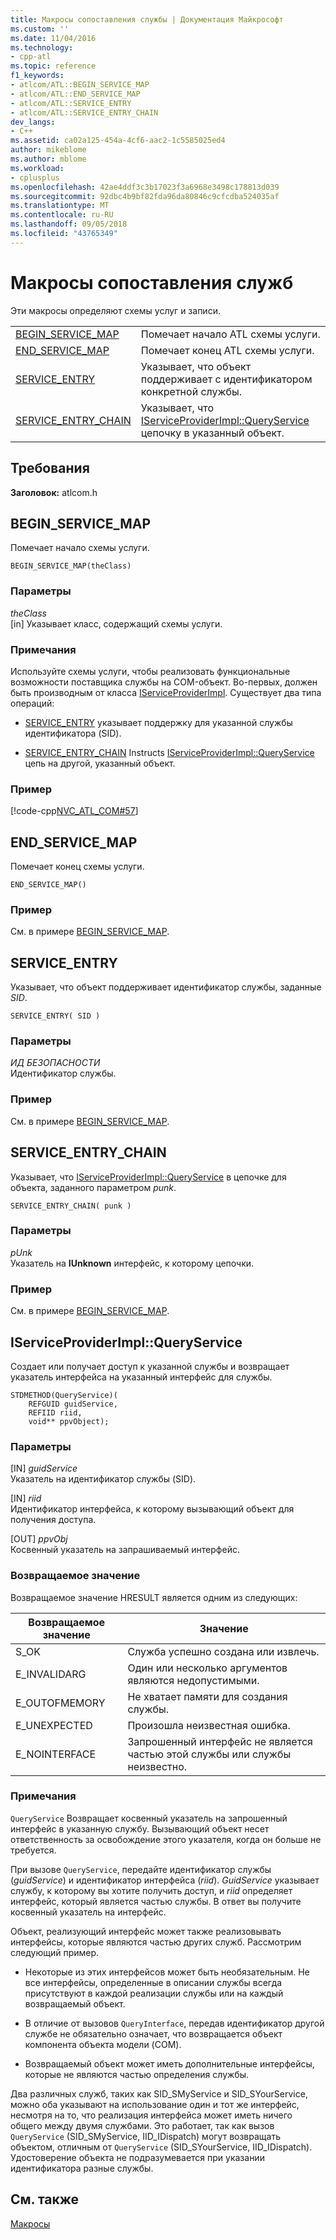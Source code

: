 ```yaml
---
title: Макросы сопоставления службы | Документация Майкрософт
ms.custom: ''
ms.date: 11/04/2016
ms.technology:
- cpp-atl
ms.topic: reference
f1_keywords:
- atlcom/ATL::BEGIN_SERVICE_MAP
- atlcom/ATL::END_SERVICE_MAP
- atlcom/ATL::SERVICE_ENTRY
- atlcom/ATL::SERVICE_ENTRY_CHAIN
dev_langs:
- C++
ms.assetid: ca02a125-454a-4cf6-aac2-1c5585025ed4
author: mikeblome
ms.author: mblome
ms.workload:
- cplusplus
ms.openlocfilehash: 42ae4ddf3c3b17023f3a6968e3498c178813d039
ms.sourcegitcommit: 92dbc4b9bf82fda96da80846c9cfcdba524035af
ms.translationtype: MT
ms.contentlocale: ru-RU
ms.lasthandoff: 09/05/2018
ms.locfileid: "43765349"
---
```

# <a name="service-map-macros"></a>Макросы сопоставления служб

Эти макросы определяют схемы услуг и записи.

|||
|-|-|
|[BEGIN_SERVICE_MAP](#begin_service_map)|Помечает начало ATL схемы услуги.|
|[END_SERVICE_MAP](#end_service_map)|Помечает конец ATL схемы услуги.|
|[SERVICE_ENTRY](#service_entry)|Указывает, что объект поддерживает с идентификатором конкретной службы.|
|[SERVICE_ENTRY_CHAIN](#service_entry_chain)|Указывает, что [IServiceProviderImpl::QueryService](#queryservice) цепочку в указанный объект.|  

## <a name="requirements"></a>Требования

**Заголовок:** atlcom.h

##  <a name="begin_service_map"></a>  BEGIN_SERVICE_MAP

Помечает начало схемы услуги.

```
BEGIN_SERVICE_MAP(theClass)
```

### <a name="parameters"></a>Параметры

*theClass*  
[in] Указывает класс, содержащий схемы услуги.

### <a name="remarks"></a>Примечания

Используйте схемы услуги, чтобы реализовать функциональные возможности поставщика службы на COM-объект. Во-первых, должен быть производным от класса [IServiceProviderImpl](../../atl/reference/iserviceproviderimpl-class.md). Существует два типа операций:

- [SERVICE_ENTRY](#service_entry) указывает поддержку для указанной службы идентификатора (SID).

- [SERVICE_ENTRY_CHAIN](#service_entry_chain) Instructs [IServiceProviderImpl::QueryService](#queryservice) цепь на другой, указанный объект.

### <a name="example"></a>Пример

[!code-cpp[NVC_ATL_COM#57](../../atl/codesnippet/cpp/service-map-macros_1.h)]

##  <a name="end_service_map"></a>  END_SERVICE_MAP

Помечает конец схемы услуги.

```
END_SERVICE_MAP()
```

### <a name="example"></a>Пример

См. в примере [BEGIN_SERVICE_MAP](#begin_service_map).

##  <a name="service_entry"></a>  SERVICE_ENTRY

Указывает, что объект поддерживает идентификатор службы, заданные *SID*.

```
SERVICE_ENTRY( SID )
```

### <a name="parameters"></a>Параметры

*ИД БЕЗОПАСНОСТИ*  
Идентификатор службы.

### <a name="example"></a>Пример

См. в примере [BEGIN_SERVICE_MAP](#begin_service_map).

##  <a name="service_entry_chain"></a>  SERVICE_ENTRY_CHAIN

Указывает, что [IServiceProviderImpl::QueryService](#queryservice) в цепочке для объекта, заданного параметром *punk*.

```
SERVICE_ENTRY_CHAIN( punk )
```

### <a name="parameters"></a>Параметры

*pUnk*  
Указатель на **IUnknown** интерфейс, к которому цепочки.

### <a name="example"></a>Пример

См. в примере [BEGIN_SERVICE_MAP](#begin_service_map).

##  <a name="queryservice"></a>  IServiceProviderImpl::QueryService

Создает или получает доступ к указанной службы и возвращает указатель интерфейса на указанный интерфейс для службы.

```
STDMETHOD(QueryService)( 
    REFGUID guidService,
    REFIID riid,
    void** ppvObject);
```

### <a name="parameters"></a>Параметры

[IN] *guidService*  
Указатель на идентификатор службы (SID).

[IN] *riid*  
Идентификатор интерфейса, к которому вызывающий объект для получения доступа.

[OUT] *ppvObj*  
Косвенный указатель на запрашиваемый интерфейс.

### <a name="return-value"></a>Возвращаемое значение

Возвращаемое значение HRESULT является одним из следующих:

|Возвращаемое значение|Значение|
|------------------|-------------|
|S_OK|Служба успешно создана или извлечь.|
|E_INVALIDARG|Один или несколько аргументов являются недопустимыми.|
|E_OUTOFMEMORY|Не хватает памяти для создания службы.|
|E_UNEXPECTED|Произошла неизвестная ошибка.|
|E_NOINTERFACE|Запрошенный интерфейс не является частью этой службы или службы неизвестно.|

### <a name="remarks"></a>Примечания

`QueryService` Возвращает косвенный указатель на запрошенный интерфейс в указанную службу. Вызывающий объект несет ответственность за освобождение этого указателя, когда он больше не требуется.

При вызове `QueryService`, передайте идентификатор службы (*guidService*) и идентификатор интерфейса (*riid*). *GuidService* указывает службу, к которому вы хотите получить доступ, и *riid* определяет интерфейс, который является частью службы. В ответ вы получите косвенный указатель на интерфейс.

Объект, реализующий интерфейс может также реализовывать интерфейсы, которые являются частью других служб. Рассмотрим следующий пример.

- Некоторые из этих интерфейсов может быть необязательным. Не все интерфейсы, определенные в описании службы всегда присутствуют в каждой реализации службы или на каждый возвращаемый объект.

- В отличие от вызовов `QueryInterface`, передав идентификатор другой службе не обязательно означает, что возвращается объект компонента объекта модели (COM).

- Возвращаемый объект может иметь дополнительные интерфейсы, которые не являются частью определения службы.

Два различных служб, таких как SID_SMyService и SID_SYourService, можно оба указывают на использование один и тот же интерфейс, несмотря на то, что реализация интерфейса может иметь ничего общего между двумя службами. Это работает, так как вызов `QueryService` (SID_SMyService, IID_IDispatch) могут возвращать объектом, отличным от `QueryService` (SID_SYourService, IID_IDispatch). Удостоверение объекта не подразумевается при указании идентификатора разные службы.

## <a name="see-also"></a>См. также

[Макросы](../../atl/reference/atl-macros.md)

